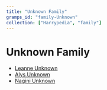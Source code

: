```yaml
---
title: "Unknown Family"
gramps_id: "family-Unknown"
collection: ["Harrypedia", "family"]
---
```


# Unknown Family

- [Leanne Unknown](</Harrypedia/people/Unknown/Leanne - I0317/>)
- [Alys Unknown](</Harrypedia/people/Unknown/Alys - I0339/>)
- [Nagini Unknown](</Harrypedia/people/Unknown/Nagini - I0343/>)

